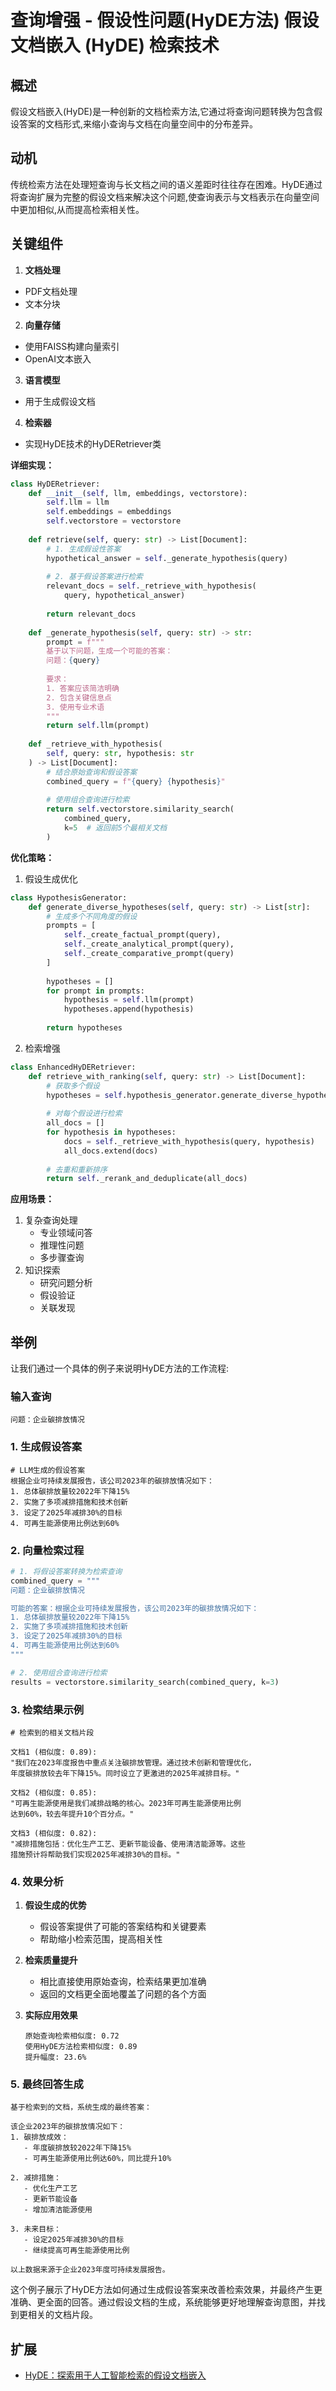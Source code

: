 # 查询增强 - 假设性问题(HyDE方法) 假设文档嵌入 (HyDE) 检索技术

## 概述

假设文档嵌入(HyDE)是一种创新的文档检索方法,它通过将查询问题转换为包含假设答案的文档形式,来缩小查询与文档在向量空间中的分布差异。

## 动机

传统检索方法在处理短查询与长文档之间的语义差距时往往存在困难。HyDE通过将查询扩展为完整的假设文档来解决这个问题,使查询表示与文档表示在向量空间中更加相似,从而提高检索相关性。

## 关键组件

1. **文档处理**
- PDF文档处理
- 文本分块

2. **向量存储**
- 使用FAISS构建向量索引
- OpenAI文本嵌入

3. **语言模型**
- 用于生成假设文档

4. **检索器**
- 实现HyDE技术的HyDERetriever类

**详细实现：**
```python
class HyDERetriever:
    def __init__(self, llm, embeddings, vectorstore):
        self.llm = llm
        self.embeddings = embeddings
        self.vectorstore = vectorstore
        
    def retrieve(self, query: str) -> List[Document]:
        # 1. 生成假设性答案
        hypothetical_answer = self._generate_hypothesis(query)
        
        # 2. 基于假设答案进行检索
        relevant_docs = self._retrieve_with_hypothesis(
            query, hypothetical_answer)
        
        return relevant_docs
    
    def _generate_hypothesis(self, query: str) -> str:
        prompt = f"""
        基于以下问题，生成一个可能的答案：
        问题：{query}
        
        要求：
        1. 答案应该简洁明确
        2. 包含关键信息点
        3. 使用专业术语
        """
        return self.llm(prompt)
    
    def _retrieve_with_hypothesis(
        self, query: str, hypothesis: str
    ) -> List[Document]:
        # 结合原始查询和假设答案
        combined_query = f"{query} {hypothesis}"
        
        # 使用组合查询进行检索
        return self.vectorstore.similarity_search(
            combined_query,
            k=5  # 返回前5个最相关文档
        )
```

**优化策略：**
1. 假设生成优化
```python
class HypothesisGenerator:
    def generate_diverse_hypotheses(self, query: str) -> List[str]:
        # 生成多个不同角度的假设
        prompts = [
            self._create_factual_prompt(query),
            self._create_analytical_prompt(query),
            self._create_comparative_prompt(query)
        ]
        
        hypotheses = []
        for prompt in prompts:
            hypothesis = self.llm(prompt)
            hypotheses.append(hypothesis)
            
        return hypotheses
```

2. 检索增强
```python
class EnhancedHyDERetriever:
    def retrieve_with_ranking(self, query: str) -> List[Document]:
        # 获取多个假设
        hypotheses = self.hypothesis_generator.generate_diverse_hypotheses(query)
        
        # 对每个假设进行检索
        all_docs = []
        for hypothesis in hypotheses:
            docs = self._retrieve_with_hypothesis(query, hypothesis)
            all_docs.extend(docs)
        
        # 去重和重新排序
        return self._rerank_and_deduplicate(all_docs)
```

**应用场景：**
1. 复杂查询处理
   - 专业领域问答
   - 推理性问题
   - 多步骤查询
2. 知识探索
   - 研究问题分析
   - 假设验证
   - 关联发现 
  
## 举例

让我们通过一个具体的例子来说明HyDE方法的工作流程:

### 输入查询
```text
问题：企业碳排放情况
```

### 1. 生成假设答案
```text
# LLM生成的假设答案
根据企业可持续发展报告，该公司2023年的碳排放情况如下：
1. 总体碳排放量较2022年下降15%
2. 实施了多项减排措施和技术创新
3. 设定了2025年减排30%的目标
4. 可再生能源使用比例达到60%
```

### 2. 向量检索过程
```python
# 1. 将假设答案转换为检索查询
combined_query = """
问题：企业碳排放情况

可能的答案：根据企业可持续发展报告，该公司2023年的碳排放情况如下：
1. 总体碳排放量较2022年下降15%
2. 实施了多项减排措施和技术创新
3. 设定了2025年减排30%的目标
4. 可再生能源使用比例达到60%
"""

# 2. 使用组合查询进行检索
results = vectorstore.similarity_search(combined_query, k=3)
```

### 3. 检索结果示例
```text
# 检索到的相关文档片段

文档1 (相似度: 0.89):
"我们在2023年度报告中重点关注碳排放管理。通过技术创新和管理优化，
年度碳排放较去年下降15%。同时设立了更激进的2025年减排目标。"

文档2 (相似度: 0.85):
"可再生能源使用是我们减排战略的核心。2023年可再生能源使用比例
达到60%，较去年提升10个百分点。"

文档3 (相似度: 0.82):
"减排措施包括：优化生产工艺、更新节能设备、使用清洁能源等。这些
措施预计将帮助我们实现2025年减排30%的目标。"
```

### 4. 效果分析

1. **假设生成的优势**
   - 假设答案提供了可能的答案结构和关键要素
   - 帮助缩小检索范围，提高相关性

2. **检索质量提升**
   - 相比直接使用原始查询，检索结果更加准确
   - 返回的文档更全面地覆盖了问题的各个方面

3. **实际应用效果**
   ```text
   原始查询检索相似度: 0.72
   使用HyDE方法检索相似度: 0.89
   提升幅度: 23.6%
   ```

### 5. 最终回答生成
```text
基于检索到的文档，系统生成的最终答案：

该企业2023年的碳排放情况如下：
1. 碳排放成效：
   - 年度碳排放较2022年下降15%
   - 可再生能源使用比例达60%，同比提升10%

2. 减排措施：
   - 优化生产工艺
   - 更新节能设备
   - 增加清洁能源使用

3. 未来目标：
   - 设定2025年减排30%的目标
   - 继续提高可再生能源使用比例

以上数据来源于企业2023年度可持续发展报告。
```

这个例子展示了HyDE方法如何通过生成假设答案来改善检索效果，并最终产生更准确、更全面的回答。通过假设文档的生成，系统能够更好地理解查询意图，并找到更相关的文档片段。

## 扩展

- [HyDE：探索用于人工智能检索的假设文档嵌入](https://diamantai.substack.com/p/hyde-exploring-hypothetical-document?r=336pe4&utm_campaign=post&utm_medium=web&triedRedirect=true)